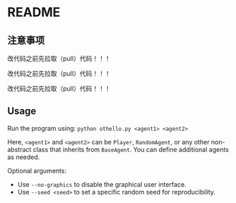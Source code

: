 # README

## 注意事项

改代码之前先拉取（pull）代码！！！

改代码之前先拉取（pull）代码！！！

改代码之前先拉取（pull）代码！！！

## Usage

Run the program using:
`python othello.py <agent1> <agent2>`

Here, `<agent1>` and `<agent2>` can be `Player`, `RandomAgent`, or any other non-abstract class that inherits from `BaseAgent`. You can define additional agents as needed.

Optional arguments:

- Use `--no-graphics` to disable the graphical user interface.
- Use `--seed <seed>` to set a specific random seed for reproducibility.
